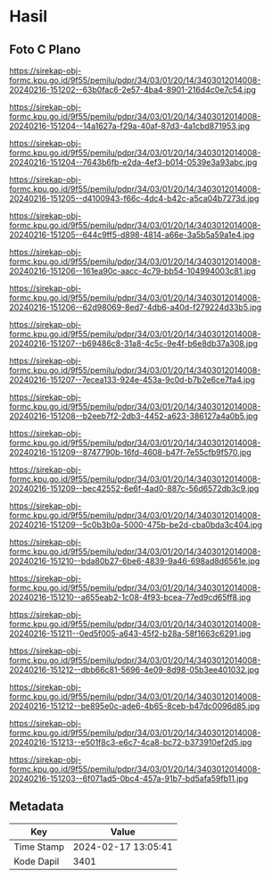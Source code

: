 # Hasil

## Foto C Plano

https://sirekap-obj-formc.kpu.go.id/9f55/pemilu/pdpr/34/03/01/20/14/3403012014008-20240216-151202--63b0fac6-2e57-4ba4-8901-216d4c0e7c54.jpg

https://sirekap-obj-formc.kpu.go.id/9f55/pemilu/pdpr/34/03/01/20/14/3403012014008-20240216-151204--14a1627a-f29a-40af-87d3-4a1cbd871953.jpg

https://sirekap-obj-formc.kpu.go.id/9f55/pemilu/pdpr/34/03/01/20/14/3403012014008-20240216-151204--7643b6fb-e2da-4ef3-b014-0539e3a93abc.jpg

https://sirekap-obj-formc.kpu.go.id/9f55/pemilu/pdpr/34/03/01/20/14/3403012014008-20240216-151205--d4100943-f66c-4dc4-b42c-a5ca04b7273d.jpg

https://sirekap-obj-formc.kpu.go.id/9f55/pemilu/pdpr/34/03/01/20/14/3403012014008-20240216-151205--644c9ff5-d898-4814-a66e-3a5b5a59a1e4.jpg

https://sirekap-obj-formc.kpu.go.id/9f55/pemilu/pdpr/34/03/01/20/14/3403012014008-20240216-151206--161ea90c-aacc-4c79-bb54-104994003c81.jpg

https://sirekap-obj-formc.kpu.go.id/9f55/pemilu/pdpr/34/03/01/20/14/3403012014008-20240216-151206--62d98069-8ed7-4db6-a40d-f279224d33b5.jpg

https://sirekap-obj-formc.kpu.go.id/9f55/pemilu/pdpr/34/03/01/20/14/3403012014008-20240216-151207--b69486c8-31a8-4c5c-9e4f-b6e8db37a308.jpg

https://sirekap-obj-formc.kpu.go.id/9f55/pemilu/pdpr/34/03/01/20/14/3403012014008-20240216-151207--7ecea133-924e-453a-9c0d-b7b2e6ce7fa4.jpg

https://sirekap-obj-formc.kpu.go.id/9f55/pemilu/pdpr/34/03/01/20/14/3403012014008-20240216-151208--b2eeb7f2-2db3-4452-a623-386127a4a0b5.jpg

https://sirekap-obj-formc.kpu.go.id/9f55/pemilu/pdpr/34/03/01/20/14/3403012014008-20240216-151209--8747790b-16fd-4608-b47f-7e55cfb9f570.jpg

https://sirekap-obj-formc.kpu.go.id/9f55/pemilu/pdpr/34/03/01/20/14/3403012014008-20240216-151209--bec42552-6e6f-4ad0-887c-56d6572db3c9.jpg

https://sirekap-obj-formc.kpu.go.id/9f55/pemilu/pdpr/34/03/01/20/14/3403012014008-20240216-151209--5c0b3b0a-5000-475b-be2d-cba0bda3c404.jpg

https://sirekap-obj-formc.kpu.go.id/9f55/pemilu/pdpr/34/03/01/20/14/3403012014008-20240216-151210--bda80b27-6be6-4839-9a46-698ad8d6561e.jpg

https://sirekap-obj-formc.kpu.go.id/9f55/pemilu/pdpr/34/03/01/20/14/3403012014008-20240216-151210--a655eab2-1c08-4f93-bcea-77ed9cd65ff8.jpg

https://sirekap-obj-formc.kpu.go.id/9f55/pemilu/pdpr/34/03/01/20/14/3403012014008-20240216-151211--0ed5f005-a643-45f2-b28a-58f1663c6291.jpg

https://sirekap-obj-formc.kpu.go.id/9f55/pemilu/pdpr/34/03/01/20/14/3403012014008-20240216-151212--dbb66c81-5696-4e09-8d98-05b3ee401032.jpg

https://sirekap-obj-formc.kpu.go.id/9f55/pemilu/pdpr/34/03/01/20/14/3403012014008-20240216-151212--be895e0c-ade6-4b65-8ceb-b47dc0096d85.jpg

https://sirekap-obj-formc.kpu.go.id/9f55/pemilu/pdpr/34/03/01/20/14/3403012014008-20240216-151213--e501f8c3-e6c7-4ca8-bc72-b373910ef2d5.jpg

https://sirekap-obj-formc.kpu.go.id/9f55/pemilu/pdpr/34/03/01/20/14/3403012014008-20240216-151203--6f071ad5-0bc4-457a-91b7-bd5afa59fb11.jpg


## Metadata

| Key        | Value               |
| ---------- | ------------------- |
| Time Stamp | 2024-02-17 13:05:41 |
| Kode Dapil | 3401                |



